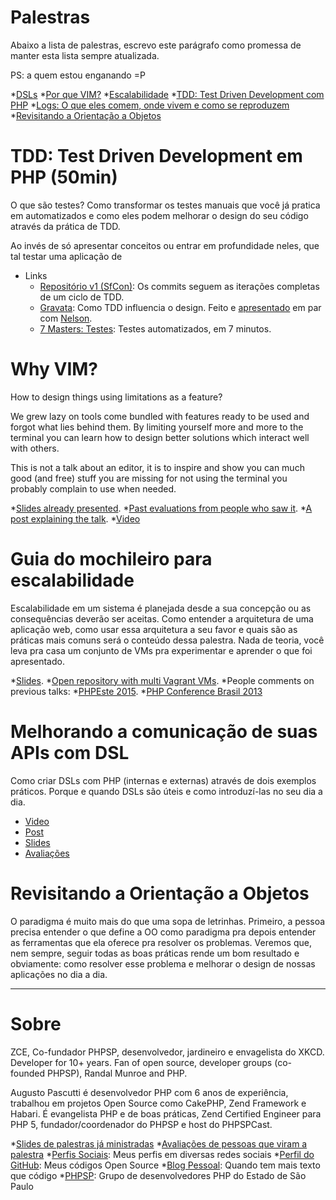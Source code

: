 # Palestras

Abaixo a lista de palestras, escrevo este parágrafo como promessa de manter esta
lista sempre atualizada.

PS: a quem estou enganando =P

*[DSLs](#melhorando-a-comunicação-de-suas-apis-com-dsl)
*[Por que VIM?](#why-vim)
*[Escalabilidade](#guia-do-mochileiro-para-escalabilidade)
*[TDD: Test Driven Development com PHP](#tdd-test-driven-development-em-php-50min)
*[Logs: O que eles comem, onde vivem e como se reproduzem](#logs-o-que-eles-comem-onde-vivem-e-como-se-reproduzem)
*[Revisitando a Orientação a Objetos](#orientação-a-objetos)

# TDD: Test Driven Development em PHP (50min)

O que são testes? Como transformar os testes manuais que você já pratica em
automatizados e como eles podem melhorar o design do seu código através da
prática de TDD.

Ao invés de só apresentar conceitos ou entrar em profundidade neles, que tal
testar uma aplicação de 

* Links
  * [Repositório v1 (SfCon)](http://git.io/tdd): Os commits seguem as iterações completas de um ciclo de TDD.
  * [Gravata][]: Como TDD influencia o design. Feito e [apresentado][gravata-video] em par com [Nelson][].
  * [7 Masters: Testes][7masters]: Testes automatizados, em 7 minutos.

[gravata-video]: https://www.youtube.com/watch?v=qWcYZjMakek
[gravata]: https://www.youtube.com/watch?v=qWcYZjMakek
[Nelson]: https://www.youtube.com/watch?v=qWcYZjMakek
[7masters]: https://www.youtube.com/watch?v=Pb-nPbUyb_M

# Why VIM?

How to design things using limitations as a feature? 

We grew lazy on tools come bundled with features ready to be used and forgot
what lies behind them. By limiting yourself more and more to the terminal you
can learn how to design better solutions which interact well with others.

This is not a talk about an editor, it is to inspire and show you can much good
(and free) stuff you are missing for not using the terminal you probably
complain to use when needed.

*[Slides already presented](http://www.slideshare.net/augustopascutti/porque-vim).
*[Past evaluations from people who saw it](https://joind.in/event/php-experience-2015/por-que-vim-por-que-decidi-trocar-uma-ide-por-um-editor-no-terminal).
*[A post explaining the talk](http://blog.augustopascutti.com/desenvolvimento/2015/04/30/porque-vim.html).
*[Video](https://www.youtube.com/watch?v=Z_XJys9qyGk)

# Guia do mochileiro para escalabilidade

Escalabilidade em um sistema é planejada desde a sua concepção ou as
consequências deverão ser aceitas. Como entender a arquitetura de uma aplicação
web, como usar essa arquitetura a seu favor e quais são as práticas mais comuns
será o conteúdo dessa palestra. Nada de teoria, você leva pra casa um conjunto
de VMs pra experimentar e aprender o que foi apresentado.

*[Slides](http://www.slideshare.net/augustopascutti/mochileiro-escalabilidade).
*[Open repository with multi Vagrant VMs](https://github.com/augustohp/palestra-escalabilidade).
*People comments on previous talks:
  *[PHPEste 2015](https://joind.in/event/phpeste/guia-do-mochileiro-para-escalabilidade).
  *[PHP Conference Brasil 2013](https://joind.in/event/php-conference-brazil-2013/guia-do-mochileiro-para-escalabilidade)

# Melhorando a comunicação de suas APIs com DSL

Como criar DSLs com PHP (internas e externas) através de dois exemplos práticos.
Porque e quando DSLs são úteis e como introduzí-las no seu dia a dia.

* [Video](https://www.youtube.com/watch?v=LzwtXNyg9vE)
* [Post](https://gist.github.com/augustohp/5a271ec30335f2aec252)
* [Slides](http://www.slideshare.net/augustopascutti/melhorando-sua-api-com-dsls)
* [Avaliações](https://joind.in/event/php-experience-2016/melhorando-a-comunicao-da-api-atravs-de-dsl)

# Revisitando a Orientação a Objetos

O paradigma é muito mais do que uma sopa de letrinhas. Primeiro, a pessoa
precisa entender o que define a OO como paradigma pra depois entender as
ferramentas que ela oferece pra resolver os problemas. Veremos que, nem sempre,
seguir todas as boas práticas rende um bom resultado e obviamente: como resolver
esse problema e melhorar o design de nossas aplicações no dia a dia.

---------

# Sobre

ZCE, Co-fundador PHPSP, desenvolvedor, jardineiro e envagelista do XKCD.
Developer for 10+ years. Fan of open source, developer groups (co-founded
PHPSP), Randal Munroe and PHP.

Augusto Pascutti é desenvolvedor PHP com 6 anos de experiência, trabalhou em
projetos Open Source como CakePHP, Zend Framework e Habari. É evangelista PHP e
de boas práticas, Zend Certified Engineer para PHP 5, fundador/coordenador do
PHPSP e host do PHPSPCast.

*[Slides de palestras já ministradas](http://www.slideshare.net/augustopascutti)
*[Avaliações de pessoas que viram a palestra](https://joind.in/user/view/943)
*[Perfis Sociais](http://about.me/augustohp): Meus perfis em diversas redes sociais
*[Perfil do GitHub](http://github.com/augustohp): Meus códigos Open Source
*[Blog Pessoal](http://augustopascutti.com): Quando tem mais texto que código
*[PHPSP](https://www.phpsp.org.br): Grupo de desenvolvedores PHP do Estado de São Paulo
